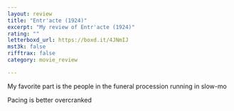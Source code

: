 ```yaml
---
layout: review
title: "Entr'acte (1924)"
excerpt: "My review of Entr'acte (1924)"
rating: ""
letterboxd_url: https://boxd.it/4JNmIJ
mst3k: false
rifftrax: false
category: movie_review

---
```


My favorite part is the people in the funeral procession running in slow-mo

Pacing is better overcranked